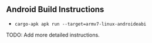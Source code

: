 ## Android Build Instructions

- `cargo-apk apk run --target=armv7-linux-androideabi`

TODO: Add more detailed instructions.
